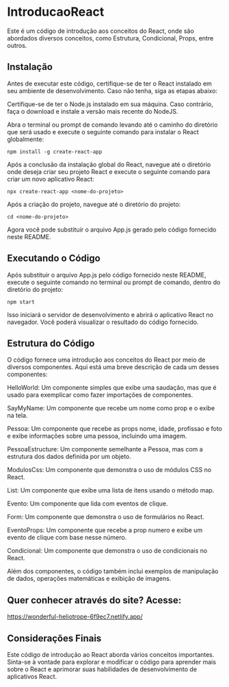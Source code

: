 # IntroducaoReact

Este é um código de introdução aos conceitos do React, onde são abordados diversos conceitos, como Estrutura, Condicional, Props, entre outros.

## Instalação
Antes de executar este código, certifique-se de ter o React instalado em seu ambiente de desenvolvimento. Caso não tenha, siga as etapas abaixo:

Certifique-se de ter o Node.js instalado em sua máquina. Caso contrário, faça o download e instale a versão mais recente do NodeJS.

Abra o terminal ou prompt de comando levando até o caminho do diretório que será usado e execute o seguinte comando para instalar o React globalmente:

```
npm install -g create-react-app
```
Após a conclusão da instalação global do React, navegue até o diretório onde deseja criar seu projeto React e execute o seguinte comando para criar um novo aplicativo React:

```
npx create-react-app <nome-do-projeto>
```
Após a criação do projeto, navegue até o diretório do projeto:

```
cd <nome-do-projeto>
```
Agora você pode substituir o arquivo App.js gerado pelo código fornecido neste README.

## Executando o Código
Após substituir o arquivo App.js pelo código fornecido neste README, execute o seguinte comando no terminal ou prompt de comando, dentro do diretório do projeto:

```
npm start
```

Isso iniciará o servidor de desenvolvimento e abrirá o aplicativo React no navegador. Você poderá visualizar o resultado do código fornecido.

## Estrutura do Código
O código fornece uma introdução aos conceitos do React por meio de diversos componentes. Aqui está uma breve descrição de cada um desses componentes:

HelloWorld: Um componente simples que exibe uma saudação, mas que é usado para exemplicar como fazer importações de componentes.

SayMyName: Um componente que recebe um nome como prop e o exibe na tela.

Pessoa: Um componente que recebe as props nome, idade, profissao e foto e exibe informações sobre uma pessoa, incluindo uma imagem.

PessoaEstructure: Um componente semelhante a Pessoa, mas com a estrutura dos dados definida por um objeto.

ModulosCss: Um componente que demonstra o uso de módulos CSS no React.

List: Um componente que exibe uma lista de itens usando o método map.

Evento: Um componente que lida com eventos de clique.

Form: Um componente que demonstra o uso de formulários no React.

EventoProps: Um componente que recebe a prop numero e exibe um evento de clique com base nesse número.

Condicional: Um componente que demonstra o uso de condicionais no React.

Além dos componentes, o código também inclui exemplos de manipulação de dados, operações matemáticas e exibição de imagens.

## Quer conhecer através do site? Acesse:

https://wonderful-heliotrope-6f9ec7.netlify.app/

## Considerações Finais
Este código de introdução ao React aborda vários conceitos importantes. Sinta-se à vontade para explorar e modificar o código para aprender mais sobre o React e aprimorar suas habilidades de desenvolvimento de aplicativos React.
